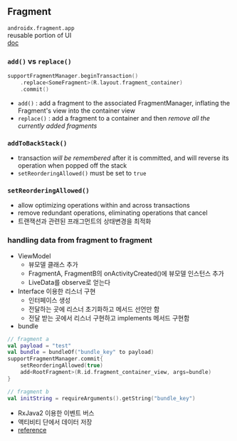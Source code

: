## Fragment
`androidx.fragment.app`<br>
reusable portion of UI <br>
[doc](https://developer.android.com/guide/fragments)

### `add()` vs `replace()`
```kotlin
supportFragmentManager.beginTransaction()
    .replace<SomeFragment>(R.layout.fragment_container)
    .commit()
```
- `add()` : add a fragment to the associated FragmentManager, inflating the Fragment's view into the container view
- `replace()` : add a fragment to a container and then *remove all the currently added fragments*



### `addToBackStack()`
- transaction *will be remembered* after it is committed, and will reverse its operation when popped off the stack
- `setReorderingAllowed()` must be set to `true`

### `setReorderingAllowed()`
- allow optimizing operations within and across transactions
- remove redundant operations, eliminating operations that cancel
- 트랜잭션과 관련된 프래그먼트의 상태변경을 최적화


### handling data from fragment to fragment
- ViewModel
	- 뷰모델 클래스 추가
	- FragmentA, FragmentB의 onActivityCreated()에 뷰모델 인스턴스 추가
	- LiveData를 observe로 얻는다
- Interface 이용한 리스너 구현
	- 인터페이스 생성
	- 전달하는 곳에 리스너 초기화하고 메서드 선언만 함
	- 전달 받는 곳에서 리스너 구현하고 implements 메서드 구현함
- bundle
```kotlin
// fragment a
val payload = "test"
val bundle = bundleOf("bundle_key" to payload)
supportFragmentManager.commit{
    setReorderingAllowed(true)
    add<RootFragment>(R.id.fragment_container_view, args=bundle)
}

// fragment b
val initString = requireArguments().getString("bundle_key")

``` 

- RxJava2 이용한 이벤트 버스
- 액티비티 단에서 데이터 저장
- [reference](https://www.charlezz.com/?p=1062)